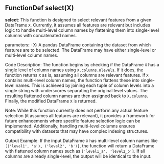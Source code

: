 ## FunctionDef select(X)
**select**: This function is designed to select relevant features from a given DataFrame `X`. Currently, it assumes all features are relevant but includes logic to handle multi-level column names by flattening them into single-level columns with concatenated names.

parameters:
· X: A pandas DataFrame containing the dataset from which features are to be selected. The DataFrame may have either single-level or multi-level column names.

Code Description: The function begins by checking if the DataFrame `X` has a single level of column names using `X.columns.nlevels`. If it does, the function returns `X` as is, assuming all columns are relevant features. If `X` contains multi-level column names, the function flattens these into single-level names. This is achieved by joining each tuple of column levels into a single string with underscores separating the original level values. The resulting flattened column names are then assigned back to `X.columns`. Finally, the modified DataFrame `X` is returned.

Note: While this function currently does not perform any actual feature selection (it assumes all features are relevant), it provides a framework for future enhancements where specific feature selection logic can be implemented. Additionally, handling multi-level columns ensures compatibility with datasets that may have complex indexing structures.

Output Example: If the input DataFrame `X` has multi-level column names like `[('level1', 'a'), ('level2', 'b')]`, the function will return a DataFrame with flattened column names such as `['level1_a', 'level2_b']`. If all columns are already single-level, the output will be identical to the input.
